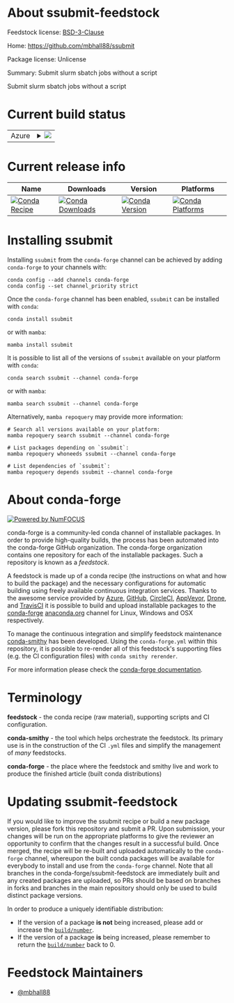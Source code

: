 About ssubmit-feedstock
=======================

Feedstock license: [BSD-3-Clause](https://github.com/conda-forge/ssubmit-feedstock/blob/main/LICENSE.txt)

Home: https://github.com/mbhall88/ssubmit

Package license: Unlicense

Summary: Submit slurm sbatch jobs without a script

Submit slurm sbatch jobs without a script


Current build status
====================


<table>
    
  <tr>
    <td>Azure</td>
    <td>
      <details>
        <summary>
          <a href="https://dev.azure.com/conda-forge/feedstock-builds/_build/latest?definitionId=23240&branchName=main">
            <img src="https://dev.azure.com/conda-forge/feedstock-builds/_apis/build/status/ssubmit-feedstock?branchName=main">
          </a>
        </summary>
        <table>
          <thead><tr><th>Variant</th><th>Status</th></tr></thead>
          <tbody><tr>
              <td>linux_64</td>
              <td>
                <a href="https://dev.azure.com/conda-forge/feedstock-builds/_build/latest?definitionId=23240&branchName=main">
                  <img src="https://dev.azure.com/conda-forge/feedstock-builds/_apis/build/status/ssubmit-feedstock?branchName=main&jobName=linux&configuration=linux%20linux_64_" alt="variant">
                </a>
              </td>
            </tr><tr>
              <td>osx_64</td>
              <td>
                <a href="https://dev.azure.com/conda-forge/feedstock-builds/_build/latest?definitionId=23240&branchName=main">
                  <img src="https://dev.azure.com/conda-forge/feedstock-builds/_apis/build/status/ssubmit-feedstock?branchName=main&jobName=osx&configuration=osx%20osx_64_" alt="variant">
                </a>
              </td>
            </tr>
          </tbody>
        </table>
      </details>
    </td>
  </tr>
</table>

Current release info
====================

| Name | Downloads | Version | Platforms |
| --- | --- | --- | --- |
| [![Conda Recipe](https://img.shields.io/badge/recipe-ssubmit-green.svg)](https://anaconda.org/conda-forge/ssubmit) | [![Conda Downloads](https://img.shields.io/conda/dn/conda-forge/ssubmit.svg)](https://anaconda.org/conda-forge/ssubmit) | [![Conda Version](https://img.shields.io/conda/vn/conda-forge/ssubmit.svg)](https://anaconda.org/conda-forge/ssubmit) | [![Conda Platforms](https://img.shields.io/conda/pn/conda-forge/ssubmit.svg)](https://anaconda.org/conda-forge/ssubmit) |

Installing ssubmit
==================

Installing `ssubmit` from the `conda-forge` channel can be achieved by adding `conda-forge` to your channels with:

```
conda config --add channels conda-forge
conda config --set channel_priority strict
```

Once the `conda-forge` channel has been enabled, `ssubmit` can be installed with `conda`:

```
conda install ssubmit
```

or with `mamba`:

```
mamba install ssubmit
```

It is possible to list all of the versions of `ssubmit` available on your platform with `conda`:

```
conda search ssubmit --channel conda-forge
```

or with `mamba`:

```
mamba search ssubmit --channel conda-forge
```

Alternatively, `mamba repoquery` may provide more information:

```
# Search all versions available on your platform:
mamba repoquery search ssubmit --channel conda-forge

# List packages depending on `ssubmit`:
mamba repoquery whoneeds ssubmit --channel conda-forge

# List dependencies of `ssubmit`:
mamba repoquery depends ssubmit --channel conda-forge
```


About conda-forge
=================

[![Powered by
NumFOCUS](https://img.shields.io/badge/powered%20by-NumFOCUS-orange.svg?style=flat&colorA=E1523D&colorB=007D8A)](https://numfocus.org)

conda-forge is a community-led conda channel of installable packages.
In order to provide high-quality builds, the process has been automated into the
conda-forge GitHub organization. The conda-forge organization contains one repository
for each of the installable packages. Such a repository is known as a *feedstock*.

A feedstock is made up of a conda recipe (the instructions on what and how to build
the package) and the necessary configurations for automatic building using freely
available continuous integration services. Thanks to the awesome service provided by
[Azure](https://azure.microsoft.com/en-us/services/devops/), [GitHub](https://github.com/),
[CircleCI](https://circleci.com/), [AppVeyor](https://www.appveyor.com/),
[Drone](https://cloud.drone.io/welcome), and [TravisCI](https://travis-ci.com/)
it is possible to build and upload installable packages to the
[conda-forge](https://anaconda.org/conda-forge) [anaconda.org](https://anaconda.org/)
channel for Linux, Windows and OSX respectively.

To manage the continuous integration and simplify feedstock maintenance
[conda-smithy](https://github.com/conda-forge/conda-smithy) has been developed.
Using the ``conda-forge.yml`` within this repository, it is possible to re-render all of
this feedstock's supporting files (e.g. the CI configuration files) with ``conda smithy rerender``.

For more information please check the [conda-forge documentation](https://conda-forge.org/docs/).

Terminology
===========

**feedstock** - the conda recipe (raw material), supporting scripts and CI configuration.

**conda-smithy** - the tool which helps orchestrate the feedstock.
                   Its primary use is in the construction of the CI ``.yml`` files
                   and simplify the management of *many* feedstocks.

**conda-forge** - the place where the feedstock and smithy live and work to
                  produce the finished article (built conda distributions)


Updating ssubmit-feedstock
==========================

If you would like to improve the ssubmit recipe or build a new
package version, please fork this repository and submit a PR. Upon submission,
your changes will be run on the appropriate platforms to give the reviewer an
opportunity to confirm that the changes result in a successful build. Once
merged, the recipe will be re-built and uploaded automatically to the
`conda-forge` channel, whereupon the built conda packages will be available for
everybody to install and use from the `conda-forge` channel.
Note that all branches in the conda-forge/ssubmit-feedstock are
immediately built and any created packages are uploaded, so PRs should be based
on branches in forks and branches in the main repository should only be used to
build distinct package versions.

In order to produce a uniquely identifiable distribution:
 * If the version of a package **is not** being increased, please add or increase
   the [``build/number``](https://docs.conda.io/projects/conda-build/en/latest/resources/define-metadata.html#build-number-and-string).
 * If the version of a package **is** being increased, please remember to return
   the [``build/number``](https://docs.conda.io/projects/conda-build/en/latest/resources/define-metadata.html#build-number-and-string)
   back to 0.

Feedstock Maintainers
=====================

* [@mbhall88](https://github.com/mbhall88/)

